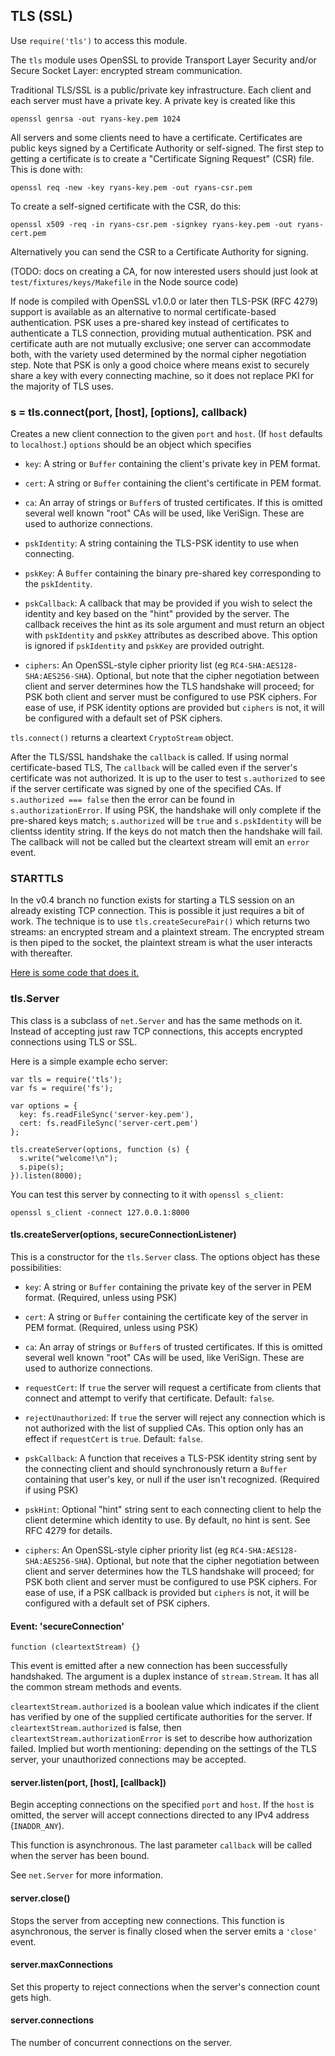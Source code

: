 ## TLS (SSL)

Use `require('tls')` to access this module.

The `tls` module uses OpenSSL to provide Transport Layer Security and/or
Secure Socket Layer: encrypted stream communication.

Traditional TLS/SSL is a public/private key infrastructure. Each client and each
server must have a private key. A private key is created like this

    openssl genrsa -out ryans-key.pem 1024

All servers and some clients need to have a certificate. Certificates are public
keys signed by a Certificate Authority or self-signed. The first step to
getting a certificate is to create a "Certificate Signing Request" (CSR)
file. This is done with:

    openssl req -new -key ryans-key.pem -out ryans-csr.pem

To create a self-signed certificate with the CSR, do this:

    openssl x509 -req -in ryans-csr.pem -signkey ryans-key.pem -out ryans-cert.pem

Alternatively you can send the CSR to a Certificate Authority for signing.

(TODO: docs on creating a CA, for now interested users should just look at
`test/fixtures/keys/Makefile` in the Node source code)

If node is compiled with OpenSSL v1.0.0 or later then TLS-PSK (RFC 4279) support is
available as an alternative to normal certificate-based authentication. PSK uses
a pre-shared key instead of certificates to authenticate a TLS connection, providing
mutual authentication. PSK and certificate auth are not mutually exclusive; one server
can accommodate both, with the variety used determined by the normal cipher negotiation
step. Note that PSK is only a good choice where means exist to securely share a key
with every connecting machine, so it does not replace PKI for the majority of TLS uses.

### s = tls.connect(port, [host], [options], callback)

Creates a new client connection to the given `port` and `host`. (If `host`
defaults to `localhost`.) `options` should be an object which specifies

  - `key`: A string or `Buffer` containing the client's private key in PEM format.

  - `cert`: A string or `Buffer` containing the client's certificate in PEM format.

  - `ca`: An array of strings or `Buffer`s of trusted certificates. If this is
    omitted several well known "root" CAs will be used, like VeriSign.
    These are used to authorize connections.

  - `pskIdentity`: A string containing the TLS-PSK identity to use when connecting.

  - `pskKey`: A `Buffer` containing the binary pre-shared key corresponding
    to the `pskIdentity`.

  - `pskCallback`: A callback that may be provided if you wish to select the identity
    and key based on the "hint" provided by the server. The callback receives the hint
    as its sole argument and must return an object with `pskIdentity` and `pskKey`
    attributes as described above. This option is ignored if `pskIdentity` and `pskKey`
    are provided outright.

  - `ciphers`: An OpenSSL-style cipher priority list (eg `RC4-SHA:AES128-SHA:AES256-SHA`).
    Optional, but note that the cipher negotiation between client and server determines
    how the TLS handshake will proceed; for PSK both client and server must be configured
    to use PSK ciphers. For ease of use, if PSK identity options are provided but `ciphers`
    is not, it will be configured with a default set of PSK ciphers.

`tls.connect()` returns a cleartext `CryptoStream` object.

After the TLS/SSL handshake the `callback` is called. If using normal certificate-based
TLS, The `callback` will be called even if the server's certificate was not authorized.
It is up to the user to test `s.authorized` to see if the server certificate was signed
by one of the specified CAs. If `s.authorized === false` then the error can be found in
`s.authorizationError`. If using PSK, the handshake will only complete if the pre-shared
keys match; `s.authorized` will be `true` and `s.pskIdentity` will be clientss identity
string. If the keys do not match then the handshake will fail. The callback will not be
called but the cleartext stream will emit an `error` event.



### STARTTLS

In the v0.4 branch no function exists for starting a TLS session on an
already existing TCP connection.  This is possible it just requires a bit of
work. The technique is to use `tls.createSecurePair()` which returns two
streams: an encrypted stream and a plaintext stream. The encrypted stream is then
piped to the socket, the plaintext stream is what the user interacts with thereafter.

[Here is some code that does it.](http://gist.github.com/848444)




### tls.Server

This class is a subclass of `net.Server` and has the same methods on it.
Instead of accepting just raw TCP connections, this accepts encrypted
connections using TLS or SSL.

Here is a simple example echo server:

    var tls = require('tls');
    var fs = require('fs');

    var options = {
      key: fs.readFileSync('server-key.pem'),
      cert: fs.readFileSync('server-cert.pem')
    };

    tls.createServer(options, function (s) {
      s.write("welcome!\n");
      s.pipe(s);
    }).listen(8000);


You can test this server by connecting to it with `openssl s_client`:


    openssl s_client -connect 127.0.0.1:8000


#### tls.createServer(options, secureConnectionListener)

This is a constructor for the `tls.Server` class. The options object
has these possibilities:

  - `key`: A string or `Buffer` containing the private key of the server in
    PEM format. (Required, unless using PSK)

  - `cert`: A string or `Buffer` containing the certificate key of the server in
    PEM format. (Required, unless using PSK)

  - `ca`: An array of strings or `Buffer`s of trusted certificates. If this is
    omitted several well known "root" CAs will be used, like VeriSign.
    These are used to authorize connections.

  - `requestCert`: If `true` the server will request a certificate from
    clients that connect and attempt to verify that certificate. Default:
    `false`.

  - `rejectUnauthorized`: If `true` the server will reject any connection
    which is not authorized with the list of supplied CAs. This option only
    has an effect if `requestCert` is `true`. Default: `false`.

  - `pskCallback`: A function that receives a TLS-PSK identity string sent by
    the connecting client and should synchronously return a `Buffer` containing
    that user's key, or null if the user isn't recognized. (Required if using PSK)

  - `pskHint`: Optional "hint" string sent to each connecting client to help the
    client determine which identity to use. By default, no hint is sent. See RFC
    4279 for details.

  - `ciphers`: An OpenSSL-style cipher priority list (eg `RC4-SHA:AES128-SHA:AES256-SHA`).
    Optional, but note that the cipher negotiation between client and server determines
    how the TLS handshake will proceed; for PSK both client and server must be configured
    to use PSK ciphers. For ease of use, if a PSK callback is provided but `ciphers`
    is not, it will be configured with a default set of PSK ciphers.


#### Event: 'secureConnection'

`function (cleartextStream) {}`

This event is emitted after a new connection has been successfully
handshaked. The argument is a duplex instance of `stream.Stream`. It has all
the common stream methods and events.

`cleartextStream.authorized` is a boolean value which indicates if the
client has verified by one of the supplied certificate authorities for the
server. If `cleartextStream.authorized` is false, then
`cleartextStream.authorizationError` is set to describe how authorization
failed. Implied but worth mentioning: depending on the settings of the TLS
server, your unauthorized connections may be accepted.


#### server.listen(port, [host], [callback])

Begin accepting connections on the specified `port` and `host`.  If the
`host` is omitted, the server will accept connections directed to any
IPv4 address (`INADDR_ANY`).

This function is asynchronous. The last parameter `callback` will be called
when the server has been bound.

See `net.Server` for more information.


#### server.close()

Stops the server from accepting new connections. This function is
asynchronous, the server is finally closed when the server emits a `'close'`
event.


#### server.maxConnections

Set this property to reject connections when the server's connection count gets high.

#### server.connections

The number of concurrent connections on the server.
